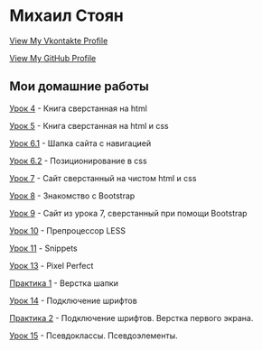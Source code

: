 # Михаил Стоян
[View My Vkontakte Profile](https://vk.com/stoyan)


[View My GitHub Profile](https://github.com/drsebastian)
 

Мои домашние работы
------


[Урок 4](https://drsebastian.github.io/lesson_4/) - Книга сверстанная на html  


[Урок 5](https://drsebastian.github.io/lesson_5/) - Книга сверстанная на html и css 


[Урок 6.1](https://drsebastian.github.io/lesson_5/) - Шапка сайта с навигацией  


[Урок 6.2](drsebastian.github.io/lesson_6.2/) - Позиционирование в css  


[Урок 7](drsebastian.github.io/lesson_7/) - Сайт сверстанный на чистом html и css  


[Урок 8](drsebastian.github.io/lesson_8/) - Знакомство с Bootstrap  


[Урок 9](drsebastian.github.io/lesson_9/) - Сайт из урока 7, сверстанный при помощи Bootstrap 


[Урок 10](drsebastian.github.io/lesson_10/) - Препроцессор LESS  


[Урок 11](drsebastian.github.io/lesson_11/) - Snippets  


[Урок 13](drsebastian.github.io/lesson_13/) - Pixel Perfect


[Практика 1](drsebastian.github.io/practice_1/) - Верстка шапки


[Урок 14](drsebastian.github.io/lesson_14/) - Подключение шрифтов


[Практика 2](drsebastian.github.io/practice_2/) - Подключение шрифтов. Верстка первого экрана. 


[Урок 15](drsebastian.github.io/lesson_15/) - Псевдоклассы. Псевдоэлементы.





